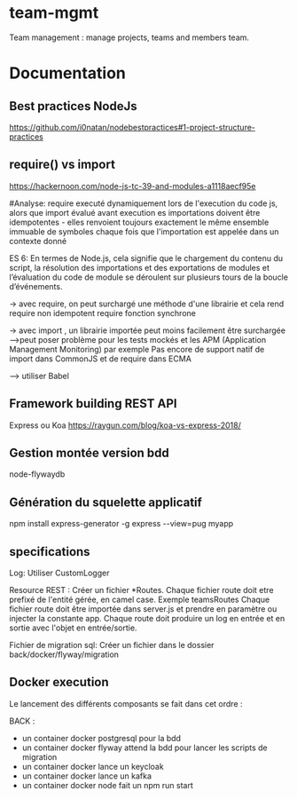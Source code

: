 # team-mgmt
Team management : manage projects, teams and members team.

# Documentation
## Best practices NodeJs
https://github.com/i0natan/nodebestpractices#1-project-structure-practices
## require() vs import
https://hackernoon.com/node-js-tc-39-and-modules-a1118aecf95e

#Analyse:
require executé dynamiquement lors de l'execution du code js, alors que import évalué avant execution
es importations doivent être idempotentes - elles renvoient toujours exactement le même ensemble immuable de symboles chaque fois que l'importation est appelée dans un contexte donné

ES 6:
En termes de Node.js, cela signifie que le chargement du contenu du script, la résolution des importations et des exportations de modules et l’évaluation du code de module se déroulent sur plusieurs tours de la boucle d’événements.

-> avec require, on peut surchargé une méthode d'une librairie et cela rend require non idempotent
require fonction synchrone

-> avec import , un librairie importée peut moins facilement être surchargée
-->peut poser problème pour les tests mockés et les APM (Application Management Monitoring) par exemple
Pas encore de support natif de import dans CommonJS et de require dans ECMA


--> utiliser Babel

## Framework building REST API
Express ou Koa
https://raygun.com/blog/koa-vs-express-2018/

## Gestion montée version bdd
node-flywaydb


## Génération du squelette applicatif
npm install express-generator -g
express --view=pug myapp


## specifications


Log:
Utiliser CustomLogger

Resource REST :
Créer un fichier *Routes. 
Chaque fichier route doit etre prefixé de l'entité gérée, en camel case. Exemple teamsRoutes
Chaque fichier route doit être importée dans server.js et prendre en paramètre ou injecter la constante app.
Chaque route doit produire un log en entrée et en sortie avec l'objet en entrée/sortie.

Fichier de migration sql:
Créer un fichier dans le dossier back/docker/flyway/migration

## Docker execution
Le lancement des différents composants se fait dans cet ordre :

BACK :
- un container docker postgresql pour la bdd
- un container docker flyway attend la bdd pour lancer les scripts de migration
- un container docker lance un keycloak
- un container docker lance un kafka
- un container docker node fait un npm run start


   
 